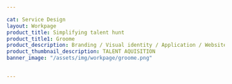 ```yaml
---

cat: Service Design
layout: Workpage
product_title: Simplifying talent hunt
product_title1: Groome
product_description: Branding / Visual identity / Application / Website
product_thumbnail_description: TALENT AQUISITION
banner_image: "/assets/img/workpage/groome.png"


---
```


